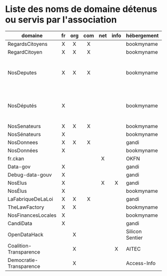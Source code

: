 # Liste des noms de domaine détenus ou servis par l'association

|         domaine         | fr | org | com | net | info |   hébergement   | serveur                             |
|-------------------------|:--:|:---:|:---:|:---:|:----:|-----------------|-------------------------------------|
| RegardsCitoyens         | X  |  X  |  X  |     |      | bookmyname      | goya2                               |
| RegardCitoyen           | X  |  X  |  X  |     |      | bookmyname      | goya2                               |
| NosDeputes              | X  |  X  |  X  |     |      | bookmyname      | cocolulu (2017), goya2 (2007, 2012) |
| NosDéputés              | X  |     |     |     |      | bookmyname      | cocolulu (2017), goya2 (2007, 2012) |
| NosSenateurs            | X  |  X  |  X  |     |      | bookmyname      | komodo                              |
| NosSénateurs            | X  |     |     |     |      | bookmyname      | komodo                              |
| NosDonnees              | X  |  X  |  X  |     |      | gandi           | goya2                               |
| NosDonnées              | X  |     |     |     |      | bookmyname      | goya2                               |
| fr.ckan                 |    |     |     |  X  |      | OKFN            | goya2                               |
| Data-gov                | X  |     |     |     |      | gandi           | goya2                               |
| Debug-data-gouv         | X  |     |     |     |      | gandi           | komodo                              |
| NosElus                 | X  |     |     |  X  |  X   | gandi           |                                     |
| NosÉlus                 | X  |     |     |     |      | bookmyname      |                                     |
| LaFabriqueDeLaLoi       | X  |  X  |  X  |     |      | gandi           | komodo                              |
| TheLawFactory           | X  |  X  |     |     |      | bookmyname      | komodo                              |
| NosFinancesLocales      | X  |     |     |     |      | bookmyname      | goya                                |
| CandiData               | X  |     |     |     |      | gandi           | komodo                              |
| OpenDataHack            |    |  X  |     |     |      | Silicon Sentier | komodo                              |
| Coalition-Transparence  |    |  X  |     |     |  X   | AITEC           | komodo                              |
| Democratie-Transparence |    |  X  |     |     |      | Access-Info     | komodo                              |
